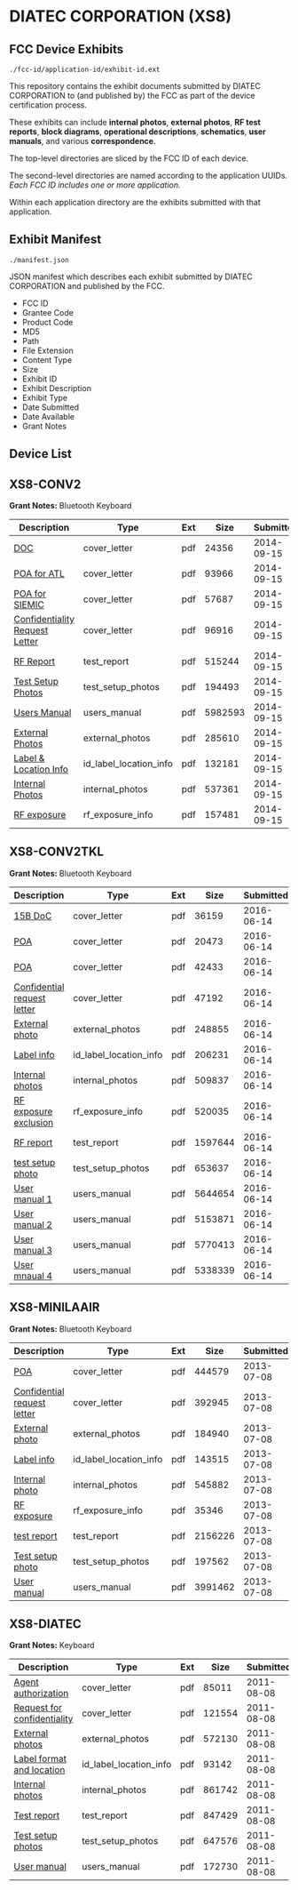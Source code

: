 # DIATEC CORPORATION (XS8)
## FCC Device Exhibits

```
./fcc-id/application-id/exhibit-id.ext
```

This repository contains the exhibit documents submitted by DIATEC CORPORATION to (and published by) the FCC as part of the device certification process.

These exhibits can include **internal photos**, **external photos**, **RF test reports**, **block diagrams**, **operational descriptions**, **schematics**, **user manuals**, and various **correspondence**.

The top-level directories are sliced by the FCC ID of each device.

The second-level directories are named according to the application UUIDs. *Each FCC ID includes one or more application.*

Within each application directory are the exhibits submitted with that application. 

## Exhibit Manifest

```
./manifest.json
```

JSON manifest which describes each exhibit submitted by DIATEC CORPORATION and published by the FCC.

- FCC ID
- Grantee Code
- Product Code
- MD5
- Path
- File Extension
- Content Type
- Size
- Exhibit ID
- Exhibit Description
- Exhibit Type
- Date Submitted
- Date Available
- Grant Notes

## Device List
## XS8-CONV2
**Grant Notes:** Bluetooth Keyboard

| Description | Type | Ext | Size | Submitted | Available |
| ----------- | ---- | --- | ---- | --------- | --------- |
| [DOC](XS8-CONV2/522a4998ee7d217422b18db37afda4de/2389335.pdf) | cover_letter | pdf | 24356 | 2014-09-15 | 2014-09-15 |
| [POA for ATL](XS8-CONV2/522a4998ee7d217422b18db37afda4de/2389336.pdf) | cover_letter | pdf | 93966 | 2014-09-15 | 2014-09-15 |
| [POA for SIEMIC](XS8-CONV2/522a4998ee7d217422b18db37afda4de/2389338.pdf) | cover_letter | pdf | 57687 | 2014-09-15 | 2014-09-15 |
| [Confidentiality Request Letter](XS8-CONV2/522a4998ee7d217422b18db37afda4de/2389340.pdf) | cover_letter | pdf | 96916 | 2014-09-15 | 2014-09-15 |
| [RF Report](XS8-CONV2/522a4998ee7d217422b18db37afda4de/2389349.pdf) | test_report | pdf | 515244 | 2014-09-15 | 2014-09-15 |
| [Test Setup Photos](XS8-CONV2/522a4998ee7d217422b18db37afda4de/2389362.pdf) | test_setup_photos | pdf | 194493 | 2014-09-15 | 2015-03-15 |
| [Users Manual](XS8-CONV2/522a4998ee7d217422b18db37afda4de/2389360.pdf) | users_manual | pdf | 5982593 | 2014-09-15 | 2015-03-15 |
| [External Photos](XS8-CONV2/522a4998ee7d217422b18db37afda4de/2389358.pdf) | external_photos | pdf | 285610 | 2014-09-15 | 2015-03-15 |
| [Label & Location Info](XS8-CONV2/522a4998ee7d217422b18db37afda4de/2389363.pdf) | id_label_location_info | pdf | 132181 | 2014-09-15 | 2014-09-15 |
| [Internal Photos](XS8-CONV2/522a4998ee7d217422b18db37afda4de/2389359.pdf) | internal_photos | pdf | 537361 | 2014-09-15 | 2015-03-15 |
| [RF exposure](XS8-CONV2/522a4998ee7d217422b18db37afda4de/2389421.pdf) | rf_exposure_info | pdf | 157481 | 2014-09-15 | 2014-09-15 |
## XS8-CONV2TKL
**Grant Notes:** Bluetooth Keyboard

| Description | Type | Ext | Size | Submitted | Available |
| ----------- | ---- | --- | ---- | --------- | --------- |
| [15B DoC](XS8-CONV2TKL/4757b6e2c1f38fd5885e5dd599395d01/3026092.pdf) | cover_letter | pdf | 36159 | 2016-06-14 | 2016-06-14 |
| [POA](XS8-CONV2TKL/4757b6e2c1f38fd5885e5dd599395d01/3026093.pdf) | cover_letter | pdf | 20473 | 2016-06-14 | 2016-06-14 |
| [POA](XS8-CONV2TKL/4757b6e2c1f38fd5885e5dd599395d01/3026094.pdf) | cover_letter | pdf | 42433 | 2016-06-14 | 2016-06-14 |
| [Confidential request letter](XS8-CONV2TKL/4757b6e2c1f38fd5885e5dd599395d01/3026095.pdf) | cover_letter | pdf | 47192 | 2016-06-14 | 2016-06-14 |
| [External photo](XS8-CONV2TKL/4757b6e2c1f38fd5885e5dd599395d01/3026103.pdf) | external_photos | pdf | 248855 | 2016-06-14 | 2016-12-12 |
| [Label info](XS8-CONV2TKL/4757b6e2c1f38fd5885e5dd599395d01/3026108.pdf) | id_label_location_info | pdf | 206231 | 2016-06-14 | 2016-06-14 |
| [Internal photos](XS8-CONV2TKL/4757b6e2c1f38fd5885e5dd599395d01/3026104.pdf) | internal_photos | pdf | 509837 | 2016-06-14 | 2016-12-12 |
| [RF exposure exclusion](XS8-CONV2TKL/4757b6e2c1f38fd5885e5dd599395d01/3026107.pdf) | rf_exposure_info | pdf | 520035 | 2016-06-14 | 2016-06-14 |
| [RF report](XS8-CONV2TKL/4757b6e2c1f38fd5885e5dd599395d01/3026106.pdf) | test_report | pdf | 1597644 | 2016-06-14 | 2016-06-14 |
| [test setup photo](XS8-CONV2TKL/4757b6e2c1f38fd5885e5dd599395d01/3026105.pdf) | test_setup_photos | pdf | 653637 | 2016-06-14 | 2016-12-12 |
| [User manual 1](XS8-CONV2TKL/4757b6e2c1f38fd5885e5dd599395d01/3026099.pdf) | users_manual | pdf | 5644654 | 2016-06-14 | 2016-12-12 |
| [User manual 2](XS8-CONV2TKL/4757b6e2c1f38fd5885e5dd599395d01/3026100.pdf) | users_manual | pdf | 5153871 | 2016-06-14 | 2016-12-12 |
| [User manual 3](XS8-CONV2TKL/4757b6e2c1f38fd5885e5dd599395d01/3026101.pdf) | users_manual | pdf | 5770413 | 2016-06-14 | 2016-12-12 |
| [User mnaual 4](XS8-CONV2TKL/4757b6e2c1f38fd5885e5dd599395d01/3026102.pdf) | users_manual | pdf | 5338339 | 2016-06-14 | 2016-12-12 |
## XS8-MINILAAIR
**Grant Notes:** Bluetooth Keyboard

| Description | Type | Ext | Size | Submitted | Available |
| ----------- | ---- | --- | ---- | --------- | --------- |
| [POA](XS8-MINILAAIR/0197ee60a2b2072a0ddd8762cd0cf796/2010015.pdf) | cover_letter | pdf | 444579 | 2013-07-08 | 2013-07-08 |
| [Confidential request letter](XS8-MINILAAIR/0197ee60a2b2072a0ddd8762cd0cf796/2010016.pdf) | cover_letter | pdf | 392945 | 2013-07-08 | 2013-07-08 |
| [External photo](XS8-MINILAAIR/0197ee60a2b2072a0ddd8762cd0cf796/2010025.pdf) | external_photos | pdf | 184940 | 2013-07-08 | 2013-07-08 |
| [Label info](XS8-MINILAAIR/0197ee60a2b2072a0ddd8762cd0cf796/2010028.pdf) | id_label_location_info | pdf | 143515 | 2013-07-08 | 2013-07-08 |
| [Internal photo](XS8-MINILAAIR/0197ee60a2b2072a0ddd8762cd0cf796/2010026.pdf) | internal_photos | pdf | 545882 | 2013-07-08 | 2013-07-08 |
| [RF exposure](XS8-MINILAAIR/0197ee60a2b2072a0ddd8762cd0cf796/2010024.pdf) | rf_exposure_info | pdf | 35346 | 2013-07-08 | 2013-07-08 |
| [test report](XS8-MINILAAIR/0197ee60a2b2072a0ddd8762cd0cf796/2010023.pdf) | test_report | pdf | 2156226 | 2013-07-08 | 2013-07-08 |
| [Test setup photo](XS8-MINILAAIR/0197ee60a2b2072a0ddd8762cd0cf796/2010022.pdf) | test_setup_photos | pdf | 197562 | 2013-07-08 | 2013-07-08 |
| [User manual](XS8-MINILAAIR/0197ee60a2b2072a0ddd8762cd0cf796/2010027.pdf) | users_manual | pdf | 3991462 | 2013-07-08 | 2013-07-08 |
## XS8-DIATEC
**Grant Notes:** Keyboard

| Description | Type | Ext | Size | Submitted | Available |
| ----------- | ---- | --- | ---- | --------- | --------- |
| [Agent authorization](XS8-DIATEC/7e486c432da4ca987c4ccc03a887e1ab/1519199.pdf) | cover_letter | pdf | 85011 | 2011-08-08 | 2011-08-08 |
| [Request for confidentiality](XS8-DIATEC/7e486c432da4ca987c4ccc03a887e1ab/1519200.pdf) | cover_letter | pdf | 121554 | 2011-08-08 | 2011-08-08 |
| [External photos](XS8-DIATEC/7e486c432da4ca987c4ccc03a887e1ab/1519201.pdf) | external_photos | pdf | 572130 | 2011-08-08 | 2011-08-08 |
| [Label format and location](XS8-DIATEC/7e486c432da4ca987c4ccc03a887e1ab/1519202.pdf) | id_label_location_info | pdf | 93142 | 2011-08-08 | 2011-08-08 |
| [Internal photos](XS8-DIATEC/7e486c432da4ca987c4ccc03a887e1ab/1519203.pdf) | internal_photos | pdf | 861742 | 2011-08-08 | 2011-08-08 |
| [Test report](XS8-DIATEC/7e486c432da4ca987c4ccc03a887e1ab/1519198.pdf) | test_report | pdf | 847429 | 2011-08-08 | 2011-08-08 |
| [Test setup photos](XS8-DIATEC/7e486c432da4ca987c4ccc03a887e1ab/1519204.pdf) | test_setup_photos | pdf | 647576 | 2011-08-08 | 2011-08-08 |
| [User manual](XS8-DIATEC/7e486c432da4ca987c4ccc03a887e1ab/1519205.pdf) | users_manual | pdf | 172730 | 2011-08-08 | 2011-08-08 |
